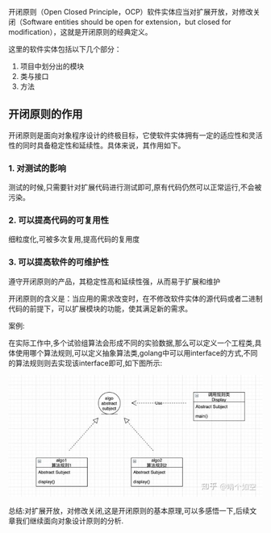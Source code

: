 开闭原则（Open Closed Principle，OCP）软件实体应当对扩展开放，对修改关闭（Software entities should be open for extension，but closed for modification），这就是开闭原则的经典定义。

这里的软件实体包括以下几个部分：

1. 项目中划分出的模块
2. 类与接口
3. 方法

## 开闭原则的作用

开闭原则是面向对象程序设计的终极目标，它使软件实体拥有一定的适应性和灵活性的同时具备稳定性和延续性。具体来说，其作用如下。

### 1. 对测试的影响

测试的时候,只需要针对扩展代码进行测试即可,原有代码仍然可以正常运行,不会被污染。

### 2. 可以提高代码的可复用性

细粒度化,可被多次复用,提高代码的复用度

### 3. 可以提高软件的可维护性

遵守开闭原则的产品，其稳定性高和延续性强，从而易于扩展和维护

开闭原则的含义是：当应用的需求改变时，在不修改软件实体的源代码或者二进制代码的前提下，可以扩展模块的功能，使其满足新的需求。

案例:

在实际工作中,多个试验组算法会形成不同的实验数据,那么可以定义一个工程类,具体使用哪个算法规则,可以定义抽象算法类,golang中可以用interface的方式,不同的算法规则则去实现该interface即可,如下图所示:

![img](images/v2-19d7625eac428e1f86c98de504e1432b_720w.jpg)

总结:对扩展开放，对修改关闭,这是开闭原则的基本原理,可以多感悟一下,后续文章我们继续面向对象设计原则的分析.